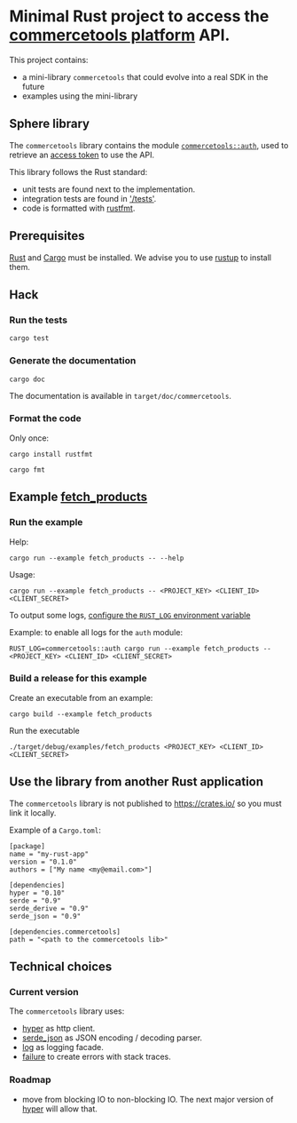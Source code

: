 # Minimal Rust project to access the [commercetools platform](http://dev.commercetools.com/) API.

This project contains:

- a mini-library `commercetools` that could evolve into a real SDK in the future
- examples using the mini-library

## Sphere library

The `commercetools` library contains the module [`commercetools::auth`](/rust/src/auth.rs), used to retrieve an [access token](http://dev.commercetools.com/http-api-authorization.html) to use the API.

This library follows the Rust standard:

- unit tests are found next to the implementation.
- integration tests are found in ['/tests'](/rust/tests).
- code is formatted with [rustfmt](https://github.com/rust-lang-nursery/rustfmt).

## Prerequisites

[Rust](https://www.rust-lang.org/) and [Cargo](https://crates.io/install) must be installed. We advise you to use [rustup](https://github.com/rust-lang-nursery/rustup.rs) to install them.

## Hack
### Run the tests
```
cargo test
```

### Generate the documentation
```
cargo doc
```
The documentation is available in `target/doc/commercetools`.

### Format the code
Only once:
```
cargo install rustfmt
```

```
cargo fmt
```

## Example [fetch_products](/rust/examples/fetch_products.rs)
### Run the example

Help:
```
cargo run --example fetch_products -- --help
```

Usage:
```
cargo run --example fetch_products -- <PROJECT_KEY> <CLIENT_ID> <CLIENT_SECRET>
```

To output some logs, [configure the `RUST_LOG` environment variable](http://doc.rust-lang.org/log/env_logger/index.html)

Example: to enable all logs for the `auth` module:
```
RUST_LOG=commercetools::auth cargo run --example fetch_products -- <PROJECT_KEY> <CLIENT_ID> <CLIENT_SECRET>
```

### Build a release for this example

Create an executable from an example:
```
cargo build --example fetch_products
```

Run the executable
```
./target/debug/examples/fetch_products <PROJECT_KEY> <CLIENT_ID> <CLIENT_SECRET>
```

## Use the library from another Rust application

The `commercetools` library is not published to https://crates.io/ so you must link it locally.

Example of a `Cargo.toml`:
```
[package]
name = "my-rust-app"
version = "0.1.0"
authors = ["My name <my@email.com>"]

[dependencies]
hyper = "0.10"
serde = "0.9"
serde_derive = "0.9"
serde_json = "0.9"

[dependencies.commercetools]
path = "<path to the commercetools lib>"
```

## Technical choices
### Current version

The `commercetools` library uses:

- [hyper](http://hyper.rs/) as http client.
- [serde_json](https://docs.serde.rs/serde_json/) as JSON encoding / decoding parser.
- [log](https://doc.rust-lang.org/log) as logging facade.
- [failure](https://docs.rs/failure) to create errors with stack traces.

### Roadmap

- move from blocking IO to non-blocking IO. The next major version of [hyper](http://hyper.rs/hyper/master/hyper/client/index.html) will allow that.
